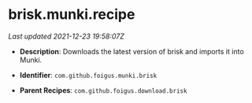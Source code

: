# brisk.munki.recipe

_Last updated 2021-12-23 19:58:07Z_

- **Description**: Downloads the latest version of brisk and imports it into Munki.

- **Identifier**: `com.github.foigus.munki.brisk`

- **Parent Recipes**: `com.github.foigus.download.brisk`